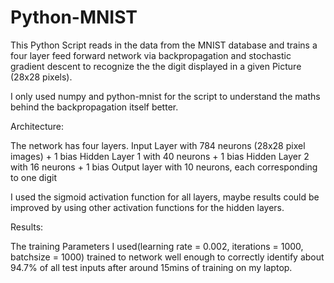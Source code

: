 # Python-MNIST
This Python Script reads in the data from the MNIST database and trains
a four layer feed forward network via backpropagation and stochastic gradient descent
to recognize the the digit displayed in a given Picture (28x28 pixels).

I only used numpy and python-mnist for the script to understand the maths
behind the backpropagation itself better.

Architecture:

The network has four layers.
Input Layer with 784 neurons (28x28 pixel images) + 1 bias
Hidden Layer 1 with 40 neurons + 1 bias
Hidden Layer 2 with 16 neurons + 1 bias
Output layer with 10 neurons, each corresponding to one digit

I used the sigmoid activation function for all layers, maybe results could be
improved by using other activation functions for the hidden layers.

Results:

The training Parameters I used(learning rate = 0.002, iterations = 1000, batchsize = 1000)
trained to network well enough to correctly identify about 94.7% of all test inputs
after around 15mins of training on my laptop.
